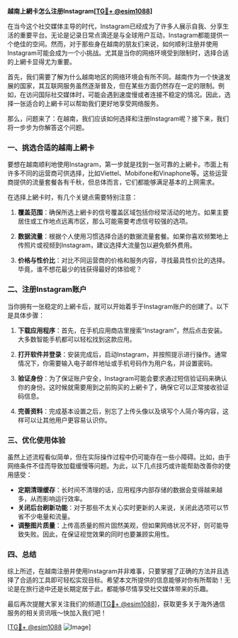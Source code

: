 **越南上網卡怎么注册Instagram[[TG💪+ @esim1088](https://t.me/s/esim1088)]**

在当今这个社交媒体主导的时代，Instagram已经成为了许多人展示自我、分享生活的重要平台。无论是记录日常点滴还是与全球用户互动，Instagram都能提供一个绝佳的空间。然而，对于那些身在越南的朋友们来说，如何顺利注册并使用Instagram可能会成为一个小挑战。尤其是当你的网络环境受到限制时，选择合适的上網卡显得尤为重要。

首先，我们需要了解为什么越南地区的网络环境会有所不同。越南作为一个快速发展的国家，其互联网服务虽然逐渐普及，但在某些方面仍然存在一定的限制。例如，在访问国际社交媒体时，可能会遇到速度慢或者连接不稳定的情况。因此，选择一张适合的上網卡可以帮助我们更好地享受网络服务。

那么，问题来了：在越南，我们应该如何选择和注册Instagram呢？接下来，我们将一步步为你解答这个问题。

### 一、挑选合适的越南上網卡

要想在越南顺利地使用Instagram，第一步就是找到一张可靠的上網卡。市面上有许多不同的运营商可供选择，比如Viettel、Mobifone和Vinaphone等。这些运营商提供的流量套餐各有千秋，但总体而言，它们都能够满足基本的上网需求。

在选择上網卡时，有几个关键点需要特别注意：

1. **覆盖范围**：确保所选上網卡的信号覆盖区域包括你经常活动的地方。如果主要居住或工作地点远离市区，那么可能需要考虑信号较强的选项。
   
2. **数据流量**：根据个人使用习惯选择合适的数据流量套餐。如果你喜欢频繁地上传照片或视频到Instagram，建议选择大流量包以避免额外费用。
   
3. **价格与性价比**：对比不同运营商的价格和服务内容，寻找最具性价比的选择。毕竟，谁不想花最少的钱获得最好的体验呢？

### 二、注册Instagram账户

当你拥有一张稳定的上網卡后，就可以开始着手于Instagram账户的创建了。以下是具体步骤：

1. **下载应用程序**：首先，在手机应用商店里搜索“Instagram”，然后点击安装。大多数智能手机都可以轻松找到这款应用。
   
2. **打开软件并登录**：安装完成后，启动Instagram，并按照提示进行操作。通常情况下，你需要输入电子邮件地址或手机号码作为用户名，并设置密码。
   
3. **验证身份**：为了保证账户安全，Instagram可能会要求通过短信验证码来确认你的身份。这时候就需要用到之前购买的上網卡了，确保它可以正常接收验证码信息。
   
4. **完善资料**：完成基本设置之后，别忘了上传头像以及填写个人简介等内容，这样可以让其他用户更容易认识你。

### 三、优化使用体验

虽然上述流程看似简单，但在实际操作过程中仍可能存在一些小障碍。比如，由于网络条件不佳而导致加载缓慢等问题。为此，以下几点技巧或许能帮助改善你的使用感受：

- **定期清理缓存**：长时间不清理的话，应用程序内部存储的数据会变得越来越多，从而影响运行效率。
- **关闭后台刷新功能**：对于那些不太关心实时更新的人来说，关闭此选项可以节省不少电量和流量。
- **调整图片质量**：上传高质量的照片固然美观，但如果网络状况不好，则可能导致失败。因此，在保证视觉效果的同时也要兼顾实用性。

### 四、总结

综上所述，在越南注册并使用Instagram并非难事，只要掌握了正确的方法并且选择了合适的工具即可轻松实现目标。希望本文所提供的信息能够对你有所帮助！无论是在旅行途中还是长期定居于此，都能够尽情享受社交媒体带来的乐趣。

最后再次提醒大家关注我们的频道[[TG💪+ @esim1088](https://t.me/s/esim1088)]，获取更多关于海外通信服务的相关资讯哦～快加入我们吧！

[[TG💪+ @esim1088](https://t.me/s/esim1088) ![Image](https://i.postimg.cc/4NQfJmqS/Snipaste-2025-05-13-00-14-12.png)]